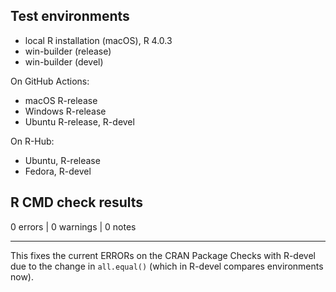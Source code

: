 ## Test environments

- local R installation (macOS), R 4.0.3
- win-builder (release)
- win-builder (devel)

On GitHub Actions:

- macOS R-release 
- Windows R-release
- Ubuntu R-release, R-devel

On R-Hub:

- Ubuntu, R-release
- Fedora, R-devel

## R CMD check results

0 errors | 0 warnings | 0 notes

**********

This fixes the current ERRORs on the CRAN Package Checks with R-devel due to the change in `all.equal()` (which in R-devel compares environments now). 
